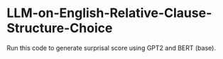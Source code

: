 # LLM-on-English-Relative-Clause-Structure-Choice
Run this code to generate surprisal score using GPT2 and BERT (base).
